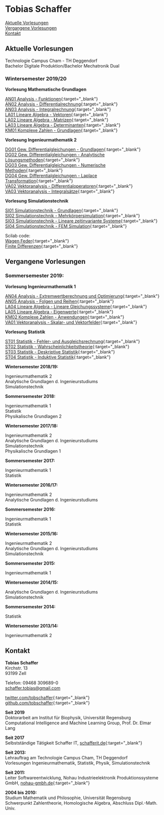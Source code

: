 # Tobias Schaffer

[Aktuelle Vorlesungen](#aktuelle-vorlesungen)  
[Vergangene Vorlesungen](#vergangene-vorlesungen)  
[Kontakt](#kontakt)


## Aktuelle Vorlesungen

Technologie Campus Cham - TH Deggendorf  
Bachelor Digitale Produktion/Bachelor Mechatronik Dual  

### Wintersemester 2019/20  

**Vorlesung Mathematische Grundlagen**  

[AN01 Analysis - Funktionen](https://github.com/tobschaffer/vorlesungen-tcc/blob/master/AN01_Analysis_Funktionen.ipynb){:target="_blank"}  
[AN02 Analysis - Differentialrechnung](https://github.com/tobschaffer/vorlesungen-tcc/blob/master/AN02_Analysis_Differentialrechnung.ipynb){:target="_blank"}  
[AN03 Analysis - Integralrechnung](https://github.com/tobschaffer/vorlesungen-tcc/blob/master/AN03_Analysis_Integralrechnung.ipynb){:target="_blank"}  
[LA01 Lineare Algebra - Vektoren](https://github.com/tobschaffer/vorlesungen-tcc/blob/master/LA01_Lineare_Algebra_Vektoren.ipynb){:target="_blank"}  
[LA02 Lineare Algebra - Matrizen](https://github.com/tobschaffer/vorlesungen-tcc/blob/master/LA02_Lineare_Algebra_Matrizen.ipynb){:target="_blank"}   
[LA03 Lineare Algebra - Determinanten](https://github.com/tobschaffer/vorlesungen-tcc/blob/master/LA03_Lineare_Algebra_Determinanten.ipynb){:target="_blank"}    
[KM01 Komplexe Zahlen - Grundlagen](https://github.com/tobschaffer/vorlesungen-tcc/blob/master/KM01_Komplexe_Zahlen_Grundlagen.ipynb){:target="_blank"}  

**Vorlesung Ingenieurmathematik 2**  

[DG01 Gew. Differentialgleichungen - Grundlagen](https://github.com/tobschaffer/vorlesungen-tcc/blob/master/DG01_Gew_Differentialgleichungen_Grundlagen.ipynb){:target="_blank"}  
[DG02 Gew. Differentialgleichungen - Analytische Lösungsmethoden](https://github.com/tobschaffer/vorlesungen-tcc/blob/master/DG02_Gew_Differentialgleichungen_Analytische_L%C3%B6sungsmethoden.ipynb){:target="_blank"}   
[DG03 Gew. Differentialgleichungen - Numerische Methoden](https://github.com/tobschaffer/vorlesungen-tcc/blob/master/DG03_Gew_Differentialgleichungen_Numerische_Methoden.ipynb){:target="_blank"}  
[DG04 Gew. Differentialgleichungen - Laplace Transformation](https://github.com/tobschaffer/vorlesungen-tcc/blob/master/DG04_Gew_Differentialgleichungen_Laplace_Transformation.ipynb){:target="_blank"}    
[VA02 Vektoranalysis - Differentialoperatoren](https://github.com/tobschaffer/vorlesungen-tcc/blob/master/VA02_Vektoranalysis_Differentialoperatoren.ipynb){:target="_blank"}  
[VA03 Vektoranalysis - Integralsätze](https://github.com/tobschaffer/vorlesungen-tcc/blob/master/VA03_Vektoranalysis_Integrals%C3%A4tze.ipynb){:target="_blank"}  

**Vorlesung Simulationstechnik** 
 
[SI01 Simulationstechnik - Grundlagen](https://github.com/tobschaffer/vorlesungen-tcc/blob/master/SI01_Simulationstechnik_Grundlagen.ipynb){:target="_blank"}  
[SI02 Simulationstechnik - Mehrkörpersimulation](https://github.com/tobschaffer/vorlesungen-tcc/blob/master/SI02_Simulationstechnik_Mehrk%C3%B6rpersimulation.ipynb){:target="_blank"}  
[SI03 Simulationstechnik - Lineare zeitinvariante Systeme](https://github.com/tobschaffer/vorlesungen-tcc/blob/master/SI03_Simulationstechnik_Lineare_zeitinvariante_Systeme.ipynb){:target="_blank"}  
[SI04 Simulationstechnik - FEM Simulation](https://github.com/tobschaffer/vorlesungen-tcc/blob/master/SI04_Simulationstechnik_FEM_Simulation.ipynb){:target="_blank"}  
  
Scilab code:  
[Wagen Feder](https://drive.google.com/file/d/1YjtPSNb3XGOf3g_AuAecX5dW9C0udM85/view?usp=sharing){:target="_blank"}  
[Finite Differenzen](https://drive.google.com/file/d/1OtoJF006bC-WXruRBf4bCjnBGzUbbAO5/view?usp=sharing){:target="_blank"}  

## Vergangene Vorlesungen  

### Sommersemester 2019:  

**Vorlesung Ingenieurmathematik 1**  

[AN04 Analysis - Extremwertberechnung und Optimierung](https://github.com/tobschaffer/vorlesungen-tcc/blob/master/AN04_Analysis_Extremwertberechnung_und_Optimierung.ipynb){:target="_blank"}   
[AN05 Analysis - Folgen und Reihen](https://github.com/tobschaffer/vorlesungen-tcc/blob/master/AN05_Analysis_Folgen_und_Reihen.ipynb){:target="_blank"}   
[LA04 Lineare Algebra - Lineare Gleichungssysteme](https://github.com/tobschaffer/vorlesungen-tcc/blob/master/LA04_Lineare_Algebra_Lineare_Gleichungssysteme.ipynb){:target="_blank"}   
[LA05 Lineare Algebra - Eigenwerte](https://github.com/tobschaffer/vorlesungen-tcc/blob/master/LA05_Lineare_Algebra_Eigenwerte.ipynb){:target="_blank"}  
[KM02 Komplexe Zahlen - Anwendungen](https://github.com/tobschaffer/vorlesungen-tcc/blob/master/KM02_Komplexe_Zahlen_Anwendungen.ipynb){:target="_blank"}  
[VA01 Vektoranalysis - Skalar- und Vektorfelder](https://github.com/tobschaffer/vorlesungen-tcc/blob/master/VA01_Skalar_und_Vektorfelder.ipynb){:target="_blank"}   

**Vorlesung Statistik**   

[ST01 Statistik - Fehler- und Ausgleichsrechnung](https://github.com/tobschaffer/vorlesungen-tcc/blob/master/ST01_Statistik_Fehler_und_Ausgleichsrechnung.ipynb){:target="_blank"}  
[ST02 Statistik - Wahrscheinlichkeitstheorie](https://github.com/tobschaffer/vorlesungen-tcc/blob/master/ST02_Statistik_Wahrscheinlichkeitstheorie.ipynb){:target="_blank"}  
[ST03 Statistik - Deskriptive Statistik](https://github.com/tobschaffer/vorlesungen-tcc/blob/master/ST03_Statistik_Deskriptive_Statistik.ipynb){:target="_blank"}  
[ST04 Statistik - Induktive Statistik](https://github.com/tobschaffer/vorlesungen-tcc/blob/master/ST04_Statistik_Induktive_Statistik.ipynb){:target="_blank"}  

**Wintersemester 2018/19:**   

Ingenieurmathematik 2  
Analytische Grundlagen d. Ingenieurstudiums  
Simulationstechnik  

**Sommersemester 2018:**  

Ingenieurmathematik 1  
Statistik  
Physikalische Grundlagen 2  

**Wintersemester 2017/18:**  

Ingenieurmathematik 2  
Analytische Grundlagen d. Ingenieurstudiums  
Simulationstechnik  
Physikalische Grundlagen 1  

**Sommersemester 2017:**  

Ingenieurmathematik 1  
Statistik  

**Wintersemester 2016/17:**  

Ingenieurmathematik 2  
Analytische Grundlagen d. Ingenieurstudiums  

**Sommersemester 2016:**  

Ingenieurmathematik 1  
Statistik  

**Wintersemester 2015/16:**  

Ingenieurmathematik 2  
Analytische Grundlagen d. Ingenieurstudiums  
Simulationstechnik  
  
**Sommersemester 2015:**  

Ingenieurmathematik 1  

**Wintersemester 2014/15:**  

Analytische Grundlagen d. Ingenieurstudiums  
Simulationstechnik  

**Sommersemester 2014:**  

Statistik  

**Wintersemester 2013/14:**  

Ingenieurmathematik 2  

## Kontakt

**Tobias Schaffer**  
Kirchstr. 13  
93199 Zell  

Telefon: 09468 309689-0  
[schaffer.tobias@gmail.com](mailto:schaffer.tobias@gmail.com)  

[twitter.com/tobschaffer](http://twitter.com/tobschaffer){:target="_blank"}     
[github.com/tobschaffer](http://github.com/tobschaffer){:target="_blank"}     

**Seit 2019**  
Doktorarbeit am Institut für Biophysik, Universität Regensburg  
Computational Intelligence and Machine Learning Group, Prof. Dr. Elmar Lang  

**Seit 2017**   
Selbstständige Tätigkeit Schaffer IT, [schafferit.de](http://www.schafferit.de){:target="_blank"}    

**Seit 2013:**  
Lehrauftrag am Technologie Campus Cham, TH Deggendorf  
Vorlesungen Ingenieurmathematik, Statistik, Physik, Simulationstechnik  

**Seit 2011:**  
Leiter Softwareentwicklung, Nohau Industrieelektronik Produktionssysteme GmbH, [nohau-gmbh.de](http://www.nohau-gmbh.de){:target="_blank"}     

**2004 bis 2010:**  
Studium Mathematik und Philosophie, Universität Regensburg  
Schwerpunkt Zahlentheorie, Homologische Algebra, Abschluss Dipl.-Math. Univ.  
